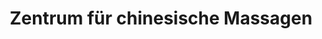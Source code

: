 ---
title: "Zentrum für chinesische Massagen"
url: /berlin/zentrum-fuer-chinesische-massagen/
shop: Massage
---